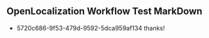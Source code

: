## OpenLocalization Workflow Test MarkDown

* 5720c686-9f53-479d-9592-5dca959af134 
thanks!



<!--HONumber=Jan16_HO3-->
